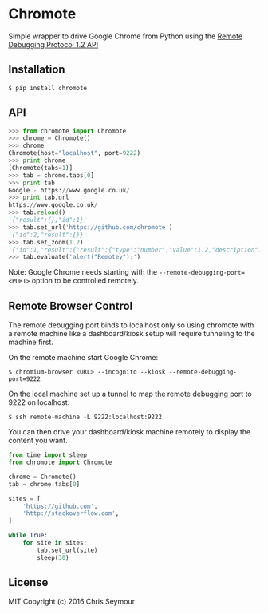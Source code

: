 # Chromote

Simple wrapper to drive Google Chrome from Python using the [Remote Debugging Protocol 1.2 API](https://chromedevtools.github.io/devtools-protocol/1-2)

## Installation

    $ pip install chromote

## API

```python
>>> from chromote import Chromote
>>> chrome = Chromote()
>>> chrome
Chromote(host="localhost", port=9222)
>>> print chrome
[Chromote(tabs=1)]
>>> tab = chrome.tabs[0]
>>> print tab
Google - https://www.google.co.uk/
>>> print tab.url
https://www.google.co.uk/
>>> tab.reload()
'{"result":{},"id":1}'
>>> tab.set_url('https://github.com/chromote')
'{"id":2,"result":{}}'
>>> tab.set_zoom(1.2)
'{"id":1,"result":{"result":{"type":"number","value":1.2,"description":"1.2"},"wasThrown":false}}'
>>> tab.evaluate('alert("Remotey");')
```

Note: Google Chrome needs starting with the `--remote-debugging-port=<PORT>` option to be controlled remotely.

## Remote Browser Control

The remote debugging port binds to localhost only so using chromote with a remote
machine like a dashboard/kiosk setup will require tunneling to the machine first.

On the remote machine start Google Chrome:

    $ chromium-browser <URL> --incognito --kiosk --remote-debugging-port=9222

On the local machine set up a tunnel to map the remote debugging port to 9222 on localhost:

    $ ssh remote-machine -L 9222:localhost:9222

You can then drive your dashboard/kiosk machine remotely to display the content you want.

```python
from time import sleep
from chromote import Chromote

chrome = Chromote()
tab = chrome.tabs[0]

sites = [
    'https://github.com',
    'http://stackoverflow.com',
]

while True:
    for site in sites:
        tab.set_url(site)
        sleep(30)
```

## License

MIT Copyright (c) 2016 Chris Seymour

